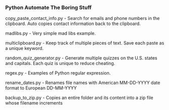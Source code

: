 ### Python Automate The Boring Stuff

copy_paste_contact_info.py -
Search for emails and phone numbers in the clipboard. Auto copies contact information back to the clipboard.

madlibs.py -
Very simple mad libs example.

multiclipboard.py -
Keep track of multiple pieces of text. Save each paste as a unique keyword.

random_quiz_generator.py -
Generate multiple quizzes on the U.S. states and capitals. Each quiz is unique to reduce cheating.

regex.py -
Examples of Python regular expression.

rename_dates.py -
Renames file names with American MM-DD-YYYY date format to European DD-MM-YYYY

backup_to_zip.py - Copies an entire folder and its content into a zip file whose filename increments
